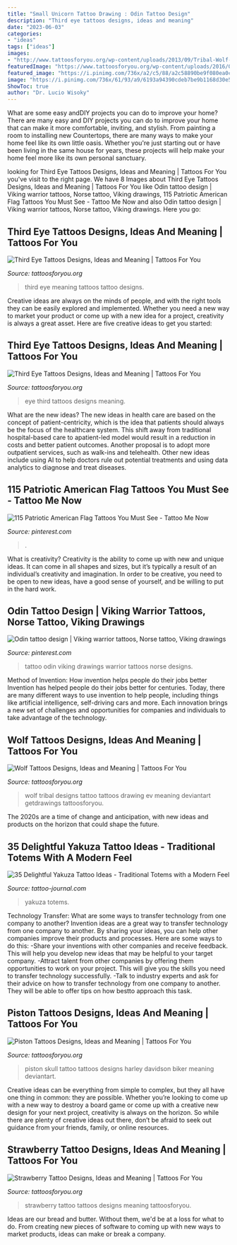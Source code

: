 ```yaml
---
title: "Small Unicorn Tattoo Drawing : Odin Tattoo Design"
description: "Third eye tattoos designs, ideas and meaning"
date: "2023-06-03"
categories:
- "ideas"
tags: ["ideas"]
images:
- "http://www.tattoosforyou.org/wp-content/uploads/2013/09/Tribal-Wolf-Tattoo-Designs-768x1024.jpg"
featuredImage: "https://www.tattoosforyou.org/wp-content/uploads/2016/05/Third-Eye-Tattoo-Pictures.jpg"
featured_image: "https://i.pinimg.com/736x/a2/c5/88/a2c58890be9f080ea0c059dcba246366.jpg"
image: "https://i.pinimg.com/736x/61/93/a9/6193a94390cdeb7be9b1168d30e59262.jpg"
ShowToc: true
author: "Dr. Lucio Wisoky"
---
```



What are some easy andDIY projects you can do to improve your home?
There are many easy and DIY projects you can do to improve your home that can make it more comfortable, inviting, and stylish. From painting a room to installing new Countertops, there are many ways to make your home feel like its own little oasis. Whether you're just starting out or have been living in the same house for years, these projects will help make your home feel more like its own personal sanctuary.

	

		
looking for Third Eye Tattoos Designs, Ideas and Meaning | Tattoos For You you've visit to the right page. We have 8 Images about Third Eye Tattoos Designs, Ideas and Meaning | Tattoos For You like Odin tattoo design | Viking warrior tattoos, Norse tattoo, Viking drawings, 115 Patriotic American Flag Tattoos You Must See - Tattoo Me Now and also Odin tattoo design | Viking warrior tattoos, Norse tattoo, Viking drawings. Here you go:
		
    
## Third Eye Tattoos Designs, Ideas And Meaning | Tattoos For You

<img loading=lazy src="https://www.tattoosforyou.org/wp-content/uploads/2016/05/Third-Eye-Tattoo-Pictures.jpg" onerror="this.onerror=null;this.src='https://tse3.mm.bing.net/th?id=OIP.DxEFDjJrS-A4nX5VgcymAwHaLI&amp;pid=15.1';" alt="Third Eye Tattoos Designs, Ideas and Meaning | Tattoos For You">

_Source: tattoosforyou.org_

>third eye meaning tattoos tattoo designs. 

	

Creative ideas are always on the minds of people, and with the right tools they can be easily explored and implemented. Whether you need a new way to market your product or come up with a new idea for a project, creativity is always a great asset. Here are five creative ideas to get you started:

    
## Third Eye Tattoos Designs, Ideas And Meaning | Tattoos For You

<img loading=lazy src="https://www.tattoosforyou.org/wp-content/uploads/2016/08/Third-Eye-Tattoos-for-Men.jpg" onerror="this.onerror=null;this.src='https://tse1.mm.bing.net/th?id=OIP.z1n8DqxwDqNgEJeWdqI_4gHaJ4&amp;pid=15.1';" alt="Third Eye Tattoos Designs, Ideas and Meaning | Tattoos For You">

_Source: tattoosforyou.org_

>eye third tattoos designs meaning. 

	

What are the new ideas?
The new ideas in health care are based on the concept of patient-centricity, which is the idea that patients should always be the focus of the healthcare system. This shift away from traditional hospital-based care to apatient-led model would result in a reduction in costs and better patient outcomes. Another proposal is to adopt more outpatient services, such as walk-ins and telehealth. Other new ideas include using AI to help doctors rule out potential treatments and using data analytics to diagnose and treat diseases.

    
## 115 Patriotic American Flag Tattoos You Must See - Tattoo Me Now

<img loading=lazy src="https://i.pinimg.com/736x/a2/c5/88/a2c58890be9f080ea0c059dcba246366.jpg" onerror="this.onerror=null;this.src='https://tse4.mm.bing.net/th?id=OIP.mJ4ALZTkO0X8Vd3tHh_4TwAAAA&amp;pid=15.1';" alt="115 Patriotic American Flag Tattoos You Must See - Tattoo Me Now">

_Source: pinterest.com_

>. 

	

What is creativity?
Creativity is the ability to come up with new and unique ideas. It can come in all shapes and sizes, but it’s typically a result of an individual’s creativity and imagination. In order to be creative, you need to be open to new ideas, have a good sense of yourself, and be willing to put in the hard work.

    
## Odin Tattoo Design | Viking Warrior Tattoos, Norse Tattoo, Viking Drawings

<img loading=lazy src="https://i.pinimg.com/736x/61/93/a9/6193a94390cdeb7be9b1168d30e59262.jpg" onerror="this.onerror=null;this.src='https://tse4.mm.bing.net/th?id=OIP.mNXmLEuU07HOXEsZUZJMwwHaJ3&amp;pid=15.1';" alt="Odin tattoo design | Viking warrior tattoos, Norse tattoo, Viking drawings">

_Source: pinterest.com_

>tattoo odin viking drawings warrior tattoos norse designs. 

	

Method of Invention: How invention helps people do their jobs better
Invention has helped people do their jobs better for centuries. Today, there are many different ways to use invention to help people, including things like artificial intelligence, self-driving cars and more. Each innovation brings a new set of challenges and opportunities for companies and individuals to take advantage of the technology.

    
## Wolf Tattoos Designs, Ideas And Meaning | Tattoos For You

<img loading=lazy src="http://www.tattoosforyou.org/wp-content/uploads/2013/09/Tribal-Wolf-Tattoo-Designs-768x1024.jpg" onerror="this.onerror=null;this.src='https://tse3.mm.bing.net/th?id=OIP.PpTTxq23Yq2cTYMXG_lflQHaJ4&amp;pid=15.1';" alt="Wolf Tattoos Designs, Ideas and Meaning | Tattoos For You">

_Source: tattoosforyou.org_

>wolf tribal designs tattoo tattoos drawing ev meaning deviantart getdrawings tattoosforyou. 

	

The 2020s are a time of change and anticipation, with new ideas and products on the horizon that could shape the future.

    
## 35 Delightful Yakuza Tattoo Ideas - Traditional Totems With A Modern Feel

<img loading=lazy src="https://tattoo-journal.com/wp-content/uploads/2016/09/yakuza-tattoo17.jpg" onerror="this.onerror=null;this.src='https://tse2.mm.bing.net/th?id=OIP.DekLJfMyJ6jbCGrjchxyrgHaHa&amp;pid=15.1';" alt="35 Delightful Yakuza Tattoo Ideas - Traditional Totems with a Modern Feel">

_Source: tattoo-journal.com_

>yakuza totems. 

	

Technology Transfer: What are some ways to transfer technology from one company to another?
Invention ideas are a great way to transfer technology from one company to another. By sharing your ideas, you can help other companies improve their products and processes. Here are some ways to do this: 
-Share your inventions with other companies and receive feedback. This will help you develop new ideas that may be helpful to your target company.
-Attract talent from other companies by offering them opportunities to work on your project. This will give you the skills you need to transfer technology successfully.
-Talk to industry experts and ask for their advice on how to transfer technology from one company to another. They will be able to offer tips on how bestto approach this task.

    
## Piston Tattoos Designs, Ideas And Meaning | Tattoos For You

<img loading=lazy src="https://www.tattoosforyou.org/wp-content/uploads/2016/03/Skull-Piston-Tattoo.jpg" onerror="this.onerror=null;this.src='https://tse2.mm.bing.net/th?id=OIP.2CTzkbaZYEEatfN9WNjEegHaJ4&amp;pid=15.1';" alt="Piston Tattoos Designs, Ideas and Meaning | Tattoos For You">

_Source: tattoosforyou.org_

>piston skull tattoo tattoos designs harley davidson biker meaning deviantart. 

	

Creative ideas can be everything from simple to complex, but they all have one thing in common: they are possible. Whether you’re looking to come up with a new way to destroy a board game or come up with a creative new design for your next project, creativity is always on the horizon. So while there are plenty of creative ideas out there, don’t be afraid to seek out guidance from your friends, family, or online resources.

    
## Strawberry Tattoo Designs, Ideas And Meaning | Tattoos For You

<img loading=lazy src="https://www.tattoosforyou.org/wp-content/uploads/2017/07/Strawberry-Tattoo-Images.jpg" onerror="this.onerror=null;this.src='https://tse4.mm.bing.net/th?id=OIP.5Lbyxo7k0qq8I8QZBPlB0AHaLH&amp;pid=15.1';" alt="Strawberry Tattoo Designs, Ideas and Meaning | Tattoos For You">

_Source: tattoosforyou.org_

>strawberry tattoo tattoos designs meaning tattoosforyou. 

	

Ideas are our bread and butter. Without them, we'd be at a loss for what to do. From creating new pieces of software to coming up with new ways to market products, ideas can make or break a company.

